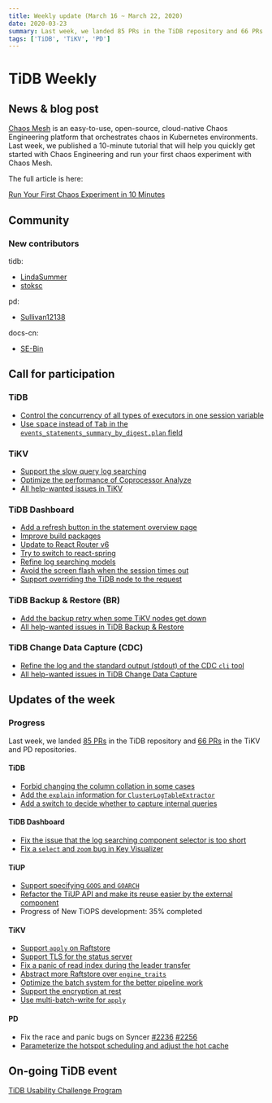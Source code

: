 ```yaml
---
title: Weekly update (March 16 ~ March 22, 2020)
date: 2020-03-23
summary: Last week, we landed 85 PRs in the TiDB repository and 66 PRs in the TiKV and PD repositories.
tags: ['TiDB', 'TiKV', 'PD']
---
```


# TiDB Weekly

## News & blog post

[Chaos Mesh](https://github.com/pingcap/chaos-mesh) is an easy-to-use, open-source, cloud-native Chaos Engineering platform that orchestrates chaos in Kubernetes environments. Last week, we published a 10-minute tutorial that will help you quickly get started with Chaos Engineering and run your first chaos experiment with Chaos Mesh.

The full article is here:

[Run Your First Chaos Experiment in 10 Minutes](https://pingcap.com/blog/run-first-chaos-experiment-in-ten-minutes/)

## Community

### New contributors

tidb:

* [LindaSummer](https://github.com/LindaSummer)
* [stoksc](https://github.com/stoksc)

pd:

* [Sullivan12138](https://github.com/Sullivan12138)

docs-cn:

* [SE-Bin](https://github.com/SE-Bin)

## Call for participation

### TiDB

* [Control the concurrency of all types of executors in one session variable](https://github.com/pingcap/tidb/issues/15428)
* [Use <kbd>space</kbd> instead of <kbd>Tab</kbd> in the `events_statements_summary_by_digest.plan` field](https://github.com/pingcap/tidb/issues/15502)

### TiKV

* [Support the slow query log searching](https://github.com/tikv/tikv/issues/7069)
* [Optimize the performance of Coprocessor Analyze](https://github.com/tikv/tikv/issues/7039)
* [All help-wanted issues in TiKV](https://github.com/tikv/tikv/issues?q=is%3Aopen+is%3Aissue+label%3Astatus%2Fhelp-wanted)

### TiDB Dashboard

* [Add a refresh button in the statement overview page](https://github.com/pingcap-incubator/tidb-dashboard/issues/273)
* [Improve build packages](https://github.com/pingcap-incubator/tidb-dashboard/issues/269)
* [Update to React Router v6](https://github.com/pingcap-incubator/tidb-dashboard/issues/249)
* [Try to switch to react-spring](https://github.com/pingcap-incubator/tidb-dashboard/issues/234)
* [Refine log searching models](https://github.com/pingcap-incubator/tidb-dashboard/issues/228)
* [Avoid the screen flash when the session times out](https://github.com/pingcap-incubator/tidb-dashboard/issues/227)
* [Support overriding the TiDB node to the request](https://github.com/pingcap-incubator/tidb-dashboard/issues/224)

### TiDB Backup & Restore (BR)

* [Add the backup retry when some TiKV nodes get down](https://github.com/pingcap/br/issues/192)
* [All help-wanted issues in TiDB Backup & Restore](https://github.com/pingcap/br/issues?q=is%3Aissue+is%3Aopen+label%3A%22help+wanted%22)

### TiDB Change Data Capture (CDC)

* [Refine the log and the standard output (stdout) of the CDC `cli` tool](https://github.com/pingcap/ticdc/issues/343)
* [All help-wanted issues in TiDB Change Data Capture](https://github.com/pingcap/ticdc/issues?q=is%3Aissue+is%3Aopen+label%3A%22help+wanted%22)

## Updates of the week

### Progress

Last week, we landed [85 PRs](https://github.com/pingcap/tidb/search?q=is%3Apr+is%3Amerged+merged%3A2020-03-16..2020-03-22&unscoped_q=is%3Apr+is%3Amerged+merged%3A2020-03-16..2020-03-22&type=Issues) in the TiDB repository and [66 PRs](https://github.com/search?q=repo%3Atikv%2Ftikv+repo%3Apingcap%2Fpd+is%3Apr+is%3Amerged+merged%3A2020-03-16..2020-03-22&type=Issues) in the TiKV and PD repositories.

#### TiDB

* [Forbid changing the column collation in some cases](https://github.com/pingcap/tidb/pull/15562)
* [Add the `explain` information for `ClusterLogTableExtractor`](https://github.com/pingcap/tidb/pull/15542)
* [Add a switch to decide whether to capture internal queries](https://github.com/pingcap/tidb/pull/15461)

#### TiDB Dashboard

* [Fix the issue that the log searching component selector is too short](https://github.com/pingcap-incubator/tidb-dashboard/pulls?q=is%3Apr+is%3Aclosed)
* [Fix a `select` and `zoom` bug in Key Visualizer](https://github.com/pingcap-incubator/tidb-dashboard/pull/246)

#### TiUP

* [Support specifying `GOOS` and `GOARCH`](https://github.com/pingcap-incubator/tiup/pull/75)
* [Refactor the TiUP API and make its reuse easier by the external component](https://github.com/pingcap-incubator/tiup/pull/72)
* Progress of New TiOPS development: 35% completed

#### TiKV

* [Support `apply` on Raftstore](https://github.com/tikv/tikv/pull/6154)
* [Support TLS for the status server](https://github.com/tikv/tikv/pull/5393)
* [Fix a panic of read index during the leader transfer](https://github.com/tikv/tikv/pull/7101)
* [Abstract more Raftstore over `engine_traits`](https://github.com/tikv/tikv/pull/7032)
* [Optimize the batch system for the better pipeline work](https://github.com/tikv/tikv/pull/6991)
* [Support the encryption at rest](https://github.com/tikv/tikv/pull/6990)
* [Use multi-batch-write for `apply`](https://github.com/tikv/tikv/pull/7111)

#### PD

* Fix the race and panic bugs on Syncer [#2236](https://github.com/pingcap/pd/pull/2236) [#2256](https://github.com/pingcap/pd/pull/2256)
* [Parameterize the hotspot scheduling and adjust the hot cache](https://github.com/pingcap/pd/pull/2239)

## On-going TiDB event

[TiDB Usability Challenge Program](https://pingcap.com/community/tidb-usability-challenge/)
